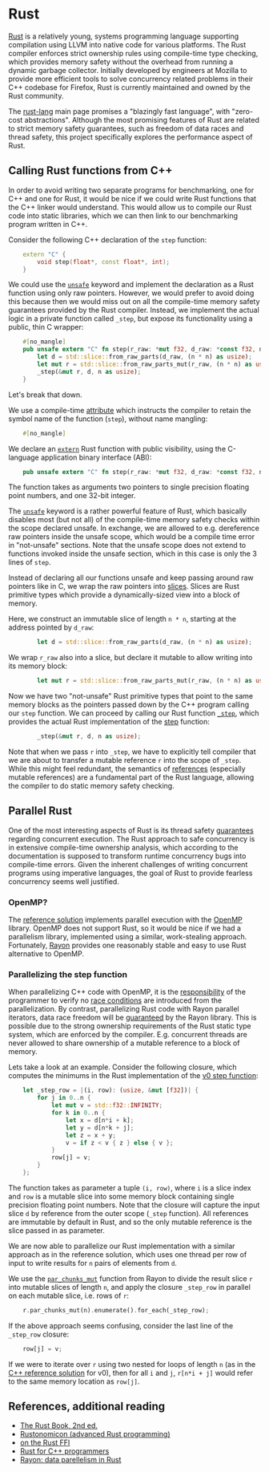 # Rust

[Rust](https://www.rust-lang.org/en-US/) is a relatively young, systems programming language supporting compilation using LLVM into native code for various platforms.
The Rust compiler enforces strict ownership rules using compile-time type checking, which provides memory safety without the overhead from running a dynamic garbage collector.
Initially developed by engineers at Mozilla to provide more efficient tools to solve concurrency related problems in their C++ codebase for Firefox, Rust is currently maintained and owned by the Rust community.

The [rust-lang](https://www.rust-lang.org/en-US/) main page promises a "blazingly fast language", with "zero-cost abstractions".
Although the most promising features of Rust are related to strict memory safety guarantees, such as freedom of data races and thread safety, this project specifically explores the performance aspect of Rust.

## Calling Rust functions from C++

In order to avoid writing two separate programs for benchmarking, one for C++ and one for Rust, it would be nice if we could write Rust functions that the C++ linker would understand.
This would allow us to compile our Rust code into static libraries, which we can then link to our benchmarking program written in C++.

Consider the following C++ declaration of the `step` function:
```cpp
    extern "C" {
        void step(float*, const float*, int);
    }
```
We could use the [`unsafe`](https://doc.rust-lang.org/book/second-edition/ch19-01-unsafe-rust.html#unsafe-rust) keyword and implement the declaration as a Rust function using only raw pointers.
However, we would prefer to avoid doing this because then we would miss out on all the compile-time memory safety guarantees provided by the Rust compiler.
Instead, we implement the actual logic in a private function called `_step`, but expose its functionality using a public, thin C wrapper:
```rust
    #[no_mangle]
    pub unsafe extern "C" fn step(r_raw: *mut f32, d_raw: *const f32, n: i32) {
        let d = std::slice::from_raw_parts(d_raw, (n * n) as usize);
        let mut r = std::slice::from_raw_parts_mut(r_raw, (n * n) as usize);
        _step(&mut r, d, n as usize);
    }
```

Let's break that down.

We use a compile-time [attribute](https://doc.rust-lang.org/reference/attributes.html#miscellaneous-attributes) which instructs the compiler to retain the symbol name of the function (`step`), without name mangling:
```rust
    #[no_mangle]
```

We declare an [`extern`](https://doc.rust-lang.org/book/second-edition/ch19-01-unsafe-rust.html#using-extern-functions-to-call-external-code) Rust function with public visibility, using the C-language application binary interface (ABI):
```rust
    pub unsafe extern "C" fn step(r_raw: *mut f32, d_raw: *const f32, n: i32) {
```
The function takes as arguments two pointers to single precision floating point numbers, and one 32-bit integer.

The [`unsafe`](https://doc.rust-lang.org/book/second-edition/ch19-01-unsafe-rust.html#unsafe-rust) keyword is a rather powerful feature of Rust, which basically disables most (but not all) of the compile-time memory safety checks within the scope declared unsafe.
In exchange, we are allowed to e.g. dereference raw pointers inside the unsafe scope, which would be a compile time error in "not-unsafe" sections.
Note that the unsafe scope does not extend to functions invoked inside the unsafe section, which in this case is only the 3 lines of `step`.

Instead of declaring all our functions unsafe and keep passing around raw pointers like in C, we wrap the raw pointers into [slices](https://doc.rust-lang.org/std/primitive.slice.html).
Slices are Rust primitive types which provide a dynamically-sized view into a block of memory.

Here, we construct an immutable slice of length `n * n`, starting at the address pointed by `d_raw`:
```rust
        let d = std::slice::from_raw_parts(d_raw, (n * n) as usize);
```

We wrap `r_raw` also into a slice, but declare it mutable to allow writing into its memory block:
```rust
        let mut r = std::slice::from_raw_parts_mut(r_raw, (n * n) as usize);
```

Now we have two "not-unsafe" Rust primitive types that point to the same memory blocks as the pointers passed down by the C++ program calling our `step` function.
We can proceed by calling our Rust function [`_step`](/src/rust/v0_baseline/src/lib.rs), which provides the actual Rust implementation of the [step](http://ppc.cs.aalto.fi/ch2/) function:
```rust
        _step(&mut r, d, n as usize);
```

Note that when we pass `r` into `_step`, we have to explicitly tell compiler that we are about to transfer a mutable reference `r` into the scope of `_step`.
While this might feel redundant, the semantics of [references](https://doc.rust-lang.org/book/second-edition/ch04-02-references-and-borrowing.html) (especially mutable references) are a fundamental part of the Rust language, allowing the compiler to do static memory safety checking.

## Parallel Rust

One of the most interesting aspects of Rust is its thread safety [guarantees](https://doc.rust-lang.org/book/second-edition/ch16-00-concurrency.html) regarding concurrent execution.
The Rust approach to safe concurrency is in extensive compile-time ownership analysis, which according to the documentation is supposed to transform runtime concurrency bugs into compile-time errors.
Given the inherent challenges of writing concurrent programs using imperative languages, the goal of Rust to provide fearless concurrency seems well justified.

### OpenMP?

The [reference solution](http://ppc.cs.aalto.fi/ch2/) implements parallel execution with the [OpenMP](http://ppc.cs.aalto.fi/ch2/openmp/) library.
OpenMP does not support Rust, so it would be nice if we had a parallelism library, implemented using a similar, work-stealing approach.
Fortunately, [Rayon](https://docs.rs/rayon/1.0.2/rayon/) provides one reasonably stable and easy to use Rust alternative to OpenMP.

### Parallelizing the step function

When parallelizing C++ code with OpenMP, it is the [responsibility](http://ppc.cs.aalto.fi/ch2/openmp/) of the programmer to verify no [race conditions](https://stackoverflow.com/questions/26998183/how-do-i-deal-with-a-data-race-in-openmp) are introduced from the parallelization.
By contrast, parallelizing Rust code with Rayon parallel iterators, data race freedom will be [guaranteed](http://smallcultfollowing.com/babysteps/blog/2015/12/18/rayon-data-parallelism-in-rust/#data-race-freedom) by the Rayon library.
This is possible due to the strong ownership requirements of the Rust static type system, which are enforced by the compiler.
E.g. concurrent threads are never allowed to share ownership of a mutable reference to a block of memory.

Lets take a look at an example.
Consider the following closure, which computes the minimums in the Rust implementation of the [v0 step function](/src/rust/v0_baseline/src/lib.rs):
```rust
    let _step_row = |(i, row): (usize, &mut [f32])| {
        for j in 0..n {
            let mut v = std::f32::INFINITY;
            for k in 0..n {
                let x = d[n*i + k];
                let y = d[n*k + j];
                let z = x + y;
                v = if z < v { z } else { v };
            }
            row[j] = v;
        }
    };
```
The function takes as parameter a tuple `(i, row)`, where `i` is a slice index and `row` is a mutable slice into some memory block containing single precision floating point numbers.
Note that the closure will capture the input slice `d` by reference from the outer scope (`_step` function).
All references are immutable by default in Rust, and so the only mutable reference is the slice passed in as parameter.

We are now able to parallelize our Rust implementation with a similar approach as in the reference solution, which uses one thread per row of input to write results for `n` pairs of elements from `d`.

We use the [`par_chunks_mut`](https://docs.rs/rayon/1.0.2/rayon/slice/trait.ParallelSliceMut.html#method.par_chunks_mut) function from Rayon to divide the result slice `r` into mutable slices of length `n`, and apply the closure `_step_row` in parallel on each mutable slice, i.e. rows of `r`:
```rust
    r.par_chunks_mut(n).enumerate().for_each(_step_row);
```

If the above approach seems confusing, consider the last line of the `_step_row` closure:
```rust
    row[j] = v;
```
If we were to iterate over `r` using two nested for loops of length `n` (as in the [C++ reference solution](http://ppc.cs.aalto.fi/ch2/v0/) for v0), then for all `i` and `j`, `r[n*i + j]` would refer to the same memory location as `row[j]`.

## References, additional reading

* [The Rust Book, 2nd ed.](https://doc.rust-lang.org/book/second-edition/index.html)
* [Rustonomicon (advanced Rust programming)](https://doc.rust-lang.org/nomicon/)
* [on the Rust FFI](https://blog.rust-lang.org/2015/04/24/Rust-Once-Run-Everywhere.html)
* [Rust for C++ programmers](https://github.com/nrc/r4cppp)
* [Rayon: data parellelism in Rust](http://smallcultfollowing.com/babysteps/blog/2015/12/18/rayon-data-parallelism-in-rust/)
